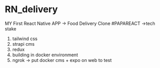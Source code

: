 # RN_delivery

MY First React Native APP -> Food Delivery Clone #PAPAREACT
->tech stake
1. tailwind css
2. strapi cms
3. redux
4. building in docker environment 
5. ngrok -> put docker cms + expo on web to test
